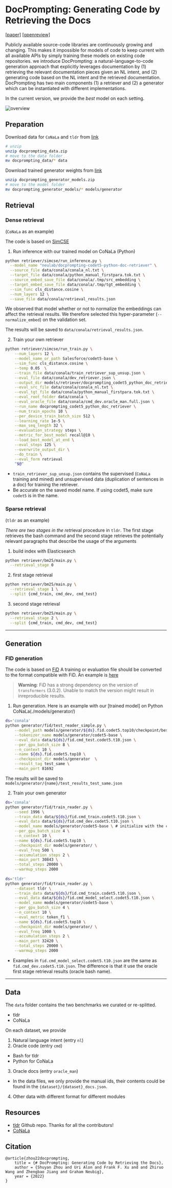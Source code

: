 # DocPrompting: Generating Code by Retrieving the Docs
[[paper]](https://arxiv.org/pdf/2207.05987.pdf) [[openreview]](https://openreview.net/forum?id=ZTCxT2t2Ru)

Publicly available source-code libraries are continuously growing and changing. 
This makes it impossible for models of code to keep current with all available APIs by simply training these models 
on existing code repositories. 
we introduce DocPrompting: a natural-language-to-code generation approach that explicitly leverages documentation by (1) retrieving the relevant documentation pieces given an NL intent, 
and (2) generating code based on the NL intent and the retrieved documentation. 
DocPrompting has two main components (1) a retriever and (2) a generator which can be instantiated with different implementations.

In the current version, we provide the *best* model on each setting.

![overview](media/overview.png)

## Preparation
Download data for `CoNaLa` and `tldr` from [link](https://drive.google.com/file/d/1CzNlo8-e4XqrgAME5zHEWEKIQMPga0xl/view?usp=sharing)
```bash
# unzip
unzip docprompting_data.zip
# move to the data folder
mv docprompting_data/* data
```

Download trained generator weights from [link](https://drive.google.com/file/d/1NmPMxY1EOWkjM7S8VSKa13DKJmEZ3TqV/view?usp=sharing)
```bash
unzip docprompting_generator_models.zip
# move to the model folder
mv docprompting_generator_models/* models/generator

```
## Retrieval
### Dense retrieval 
(`CoNaLa` as an example)

The code is based on [SimCSE](https://github.com/princeton-nlp/SimCSE)

1. Run inference with our trained model on CoNaLa (Python)
```bash
python retriever/simcse/run_inference.py \
  --model_name "neulab/docprompting-codet5-python-doc-retriever" \
  --source_file data/conala/conala_nl.txt \
  --target_file data/conala/python_manual_firstpara.tok.txt \
  --source_embed_save_file data/conala/.tmp/src_embedding \
  --target_embed_save_file data/conala/.tmp/tgt_embedding \
  --sim_func cls_distance.cosine \
  --num_layers 12 \
  --save_file data/conala/retrieval_results.json
```
We observed that model whether or not to normalize the embeddings can affect the retrieval results. 
We therefore selected this hyper-parameter (`--normalize_embed`) on the validation set.

The results will be saved to `data/conala/retrieval_results.json`.

2. Train your own retriever
```bash
python retriever/simcse/run_train.py \
    --num_layers 12 \
    --model_name_or_path Salesforce/codet5-base \
    --sim_func cls_distance.cosine \
    --temp 0.05  \
    --train_file data/conala/train_retriever_sup_unsup.json \
    --eval_file data/conala/dev_retriever.json \
    --output_dir models/retriever/docprompting_codet5_python_doc_retriever \
    --eval_src_file data/conala/conala_nl.txt \
    --eval_tgt_file data/conala/python_manual_firstpara.tok.txt \
    --eval_root_folder data/conala \
    --eval_oracle_file data/conala/cmd_dev.oracle_man.full.json \
    --run_name docprompting_codet5_python_doc_retriever \
    --num_train_epochs 10 \
    --per_device_train_batch_size 512 \
    --learning_rate 1e-5 \
    --max_seq_length 32 \
    --evaluation_strategy steps \
    --metric_for_best_model recall@10 \
    --load_best_model_at_end \
    --eval_steps 125 \
    --overwrite_output_dir \
    --do_train \
    --eval_form retrieval
    "$@"
```
* `train_retriever_sup_unsup.json` contains the supervised (`CoNaLa` training and mined) and unsupervised data (duplication of sentences in a doc) for training the retriever.
* Be accurate on the saved model name. If using codet5, make sure `codet5` is in the name.

### Sparse retrieval 
(`tldr` as an example)

*There are two stages in the retr*ieval procedure in `tldr`.
The first stage retrieves the bash command and the second stage retrieves the potentially relevant paragraphs that describe the usage of the arguments
1. build index with Elasticsearch
```bash
python retriever/bm25/main.py \
  --retrieval_stage 0
```
2. first stage retrieval
```bash
python retriever/bm25/main.py \
  --retrieval_stage 1 \
  --split {cmd_train, cmd_dev, cmd_test}
```
3. second stage retrieval
```bash
python retriever/bm25/main.py \
  --retrieval_stage 2 \
  --split {cmd_train, cmd_dev, cmd_test}
```

---
## Generation
### FID generation
The code is based on [FiD](https://github.com/facebookresearch/FiD)
A training or evaluation file should be converted to the format compatible with FiD. 
An example is [here](./data/conala/example_fid_data.json)
> **Warning**: FiD has a strong dependency on the version of `transformers` (3.0.2).
> Unable to match the version might result in inreproducible results.
1. Run generation. Here is an example with our [trained model] on Python CoNaLa(./models/generator/)
```bash
ds='conala'
python generator/fid/test_reader_simple.py \
    --model_path models/generator/${ds}.fid.codet5.top10/checkpoint/best_dev \
    --tokenizer_name models/generator/codet5-base \
    --eval_data data/${ds}/fid.cmd_test.codet5.t10.json \
    --per_gpu_batch_size 8 \
    --n_context 10 \
    --name ${ds}.fid.codet5.top10 \
    --checkpoint_dir models/generator  \
    --result_tag test_same \
    --main_port 81692
```
The results will be saved to `models/generator/{name}/test_results_test_same.json`

2. Train your own generator
```bash
ds='conala'
python generator/fid/train_reader.py \
    --seed 1996 \
    --train_data data/${ds}/fid.cmd_train.codet5.t10.json \
    --eval_data data/${ds}/fid.cmd_dev.codet5.t10.json \
    --model_name models/generator/codet5-base \ # initialize with the codet5-base model \
    --per_gpu_batch_size 4 \
    --n_context 10 \
    --name ${ds}.fid.codet5.top10 \
    --checkpoint_dir models/generator/ \
    --eval_freq 500 \
    --accumulation_steps 2 \
    --main_port 30843 \
    --total_steps 20000 \
    --warmup_steps 2000
    
ds='tldr'
python generator/fid/train_reader.py \
    --dataset tldr \
    --train_data data/${ds}/fid.cmd_train.codet5.t10.json \
    --eval_data data/${ds}/fid.cmd_model_select.codet5.t10.json \
    --model_name models/generator/codet5-base \
    --per_gpu_batch_size 4 \
    --n_context 10 \
    --eval_metric token_f1 \
    --name ${ds}.fid.codet5.top10 \
    --checkpoint_dir models/generator/ \
    --eval_freq 1000 \
    --accumulation_steps 2 \
    --main_port 32420 \
    --total_steps 20000 \
    --warmup_steps 2000
```
* Examples in `fid.cmd_model_select.codet5.t10.json` are the same as `fid.cmd_dev.codet5.t10.json`.
The difference is that it use the oracle first stage retrieval results (oracle bash name).
---
## Data
The `data` folder contains the two benchmarks we curated or re-splitted.
* tldr
* CoNaLa

On each dataset, we provide 
1. Natural language intent (entry `nl`)
2. Oracle code (entry `cmd`) 
  * Bash for tldr
  * Python for CoNaLa
3. Oracle docs (entry `oracle_man`) 
  * In the data files, we only provide the manual ids, their contents could be found in the `{dataset}/{dataset}_docs.json`.
4. Other data with different format for different modules

## Resources 
* [tldr](https://github.com/tldr-pages/tldr) Github repo. Thanks for all the contributors!
* [CoNaLa](https://conala-corpus.github.io)

## Citation
```
@article{zhou22docprompting,
    title = {# DocPrompting: Generating Code by Retrieving the Docs},
    author = {Shuyan Zhou and Uri Alon and Frank F. Xu and and Zhiruo Wang and Zhengbao Jiang and Graham Neubig},
    year = {2022}
}
```
